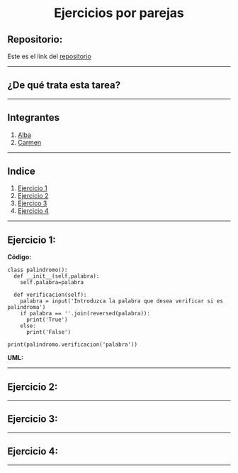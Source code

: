 <h1 align="center">	Ejercicios por parejas</h1>

<h2>Repositorio:</h2>

Este es el link del [repositorio](https://github.com/albabernal03/ejercicios_parejas_POO)

***
<h2>¿De qué trata esta tarea?</h2>


***
## Integrantes

1. [Alba](https://github.com/albabernal03) 
2. [Carmen](https://github.com/carmenm02)



***
## Indice

1. [Ejercicio 1](#id1)
2. [Ejercicio 2](#id2)
3. [Ejercico 3](#id3)
4. [Ejercicio 4](#id4)

***

## Ejercicio 1:

**Código:**
```
class palindromo():
  def __init__(self,palabra):
    self.palabra=palabra
    
  def verificacion(self):
    palabra = input('Introduzca la palabra que desea verificar si es palindroma')
    if palabra == ''.join(reversed(palabra)):
      print('True')
    else:
      print('False')
      
print(palindromo.verificacion('palabra'))
```

**UML:**



***

## Ejercicio 2:


***

## Ejercicio 3:


***

## Ejercicio 4:


***
